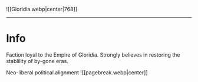 ![[Gloridia.webp|center|768]]

---------------------------------
# Info
Faction loyal to the Empire of Gloridia. Strongly believes in restoring the stablility of by-gone eras.

Neo-liberal political alignment
![[pagebreak.webp|center]]